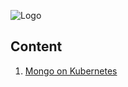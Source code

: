 
![Logo](https://github.com/udhaya-un/sonarqube-kubernetes/blob/master/GeppettoIcon.png?raw=true"Logo")

## Content
1. [Mongo on Kubernetes](mongo-kubernetes.md)
